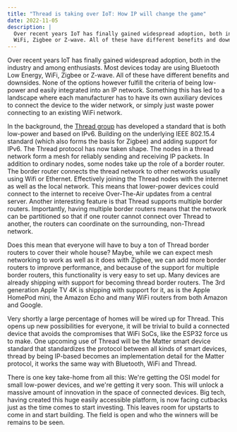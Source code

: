 ```yaml
---
title: "Thread is taking over IoT: How IP will change the game"
date: 2022-11-05
description: |
  Over recent years IoT has finally gained widespread adoption, both in the industry and among enthusiasts. Most devices today are using Bluetooth Low Energy,
  WiFi, Zigbee or Z-wave. All of these have different benefits and downsides. None of the options however fulfill the criteria of being low-power and easily integrated into an IP network. Thread allows low-power devices use IP networking opening the door for innovation in the IoT space.
---
```


Over recent years IoT has finally gained widespread adoption, both in the industry and among enthusiasts. Most devices today are using Bluetooth Low Energy,
WiFi, Zigbee or Z-wave. All of these have different benefits and downsides. None of the options however fulfill the criteria of being low-power and easily integrated into an IP network. Something this has led to a landscape where each manufacturer has to have its own auxiliary devices to connect the device to the wider network, or simply just waste power connecting to an existing WiFi network.

In the background, the [Thread group](https://threadgroup.org/) has developed a standard that is both low-power and based on IPv6. Building on the underlying IEEE 802.15.4 standard (which also forms the basis for Zigbee) and adding support for IPv6. The Thread protocol has now taken shape. The nodes in a thread network form a mesh for reliably sending and receiving IP packets. In addition to ordinary nodes, some nodes take up the role of a border router. The border router connects the thread network to other networks usually using Wifi or Ethernet. Effectively joining the Thread nodes with the internet as well as the local network. This means that lower-power devices could connect to the internet to receive Over-The-Air updates from a central server. Another interesting feature is that Thread supports multiple border routers. Importantly, having multiple border routers means that the network can be partitioned so that if one router cannot connect over Thread to another, the routers can coordinate on the surrounding, non-Thread network.

Does this mean that everyone will have to buy a ton of Thread border routers to cover their whole house? Maybe, while we can expect mesh networking to work as well as it does with Zigbee, we can add more border routers to improve performance, and because of the support for multiple border routers, this functionality is very easy to set up. Many devices are already shipping with support for becoming thread border routers. The 3rd generation Apple TV 4K is shipping with support for it, as is the Apple HomePod mini, the Amazon Echo and many WiFi routers from both Amazon and Google.

Very shortly a large percentage of homes will be wired up for Thread. This opens up new possibilities for everyone, it will be trivial to build a connected device that avoids the compromises that WiFi SoCs, like the ESP32 force us to make. One upcoming use of Thread will be the Matter smart device standard that standardizes the protocol between all kinds of smart devices, thread by being IP-based becomes an implementation detail for the Matter protocol, it works the same way with Bluetooth, WiFi and Thread.

There is one key take-home from all this: We're getting the OSI model for small low-power devices, and we're getting it very soon. This will unlock a massive amount of innovation in the space of connected devices. Big tech, having created this huge easily accessible platform, is now facing cutbacks just as the time comes to start investing. This leaves room for upstarts to come in and start building. The field is open and who the winners will be remains to be seen.
